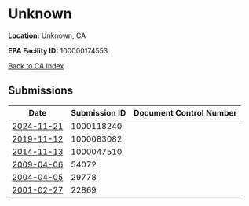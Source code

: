 # Unknown

**Location:** Unknown, CA

**EPA Facility ID:** 100000174553

[Back to CA Index](../../index.md)

## Submissions

| Date | Submission ID | Document Control Number |
|------|--------------|-------------------------|
| [2024-11-21](submissions/1000118240.md) | 1000118240 |  |
| [2019-11-12](submissions/1000083082.md) | 1000083082 |  |
| [2014-11-13](submissions/1000047510.md) | 1000047510 |  |
| [2009-04-06](submissions/54072.md) | 54072 |  |
| [2004-04-05](submissions/29778.md) | 29778 |  |
| [2001-02-27](submissions/22869.md) | 22869 |  |

